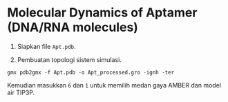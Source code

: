 # Molecular Dynamics of Aptamer (DNA/RNA molecules)

1. Siapkan file `Apt.pdb`.

2. Pembuatan topologi sistem simulasi.
```
gmx pdb2gmx -f Apt.pdb -o Apt_processed.gro -ignh -ter
```
Kemudian masukkan `6` dan `1` untuk memilih medan gaya AMBER dan model air TIP3P.
